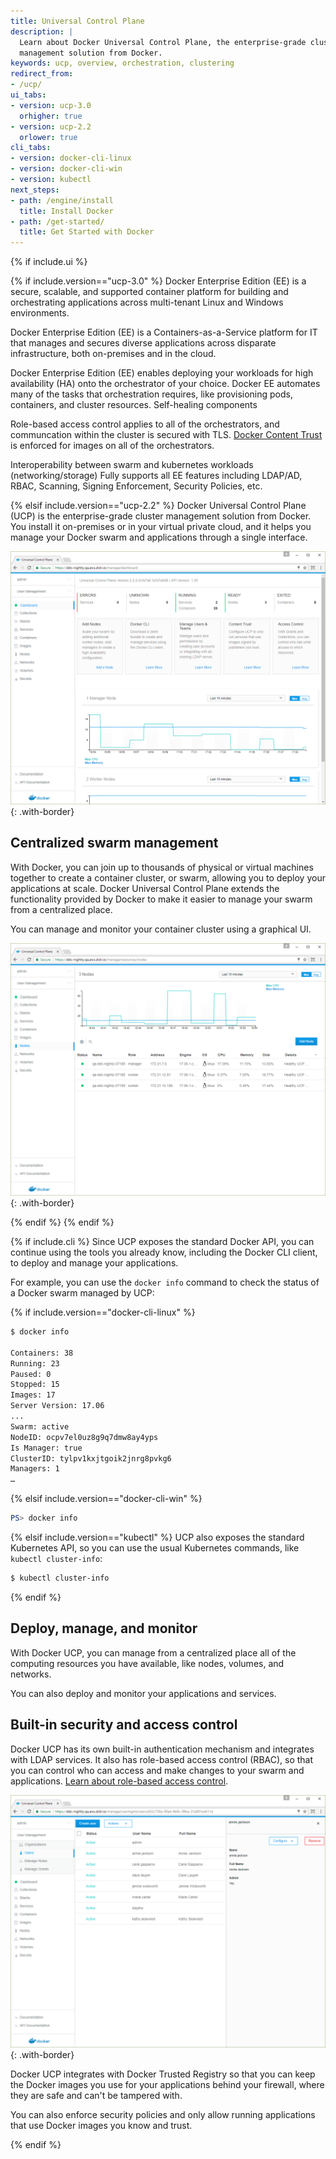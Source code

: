 ```yaml
---
title: Universal Control Plane
description: |
  Learn about Docker Universal Control Plane, the enterprise-grade cluster
  management solution from Docker.
keywords: ucp, overview, orchestration, clustering
redirect_from:
- /ucp/
ui_tabs:
- version: ucp-3.0
  orhigher: true
- version: ucp-2.2
  orlower: true
cli_tabs:
- version: docker-cli-linux
- version: docker-cli-win
- version: kubectl
next_steps:
- path: /engine/install
  title: Install Docker
- path: /get-started/
  title: Get Started with Docker
---
```


{% if include.ui %}

{% if include.version=="ucp-3.0" %}
Docker Enterprise Edition (EE) is a secure, scalable, and supported container
platform for building and orchestrating applications across multi-tenant Linux
and Windows environments.

Docker Enterprise Edition (EE) is a Containers-as-a-Service platform for IT that manages and secures diverse applications across disparate infrastructure, both on-premises and in the cloud.


Docker Enterprise Edition (EE) enables deploying your workloads for high
availability (HA) onto the orchestrator of your choice. Docker EE automates
many of the tasks that orchestration requires, like provisioning pods, 
containers, and cluster resources. Self-healing components 

Role-based access control applies to all of the orchestrators, and communcation
within the cluster is secured with TLS. [Docker Content Trust](/engine/security/trust/content_trust/) 
is enforced for images on all of the orchestrators. 


Interoperability between swarm and kubernetes workloads (networking/storage)
Fully supports all EE features including LDAP/AD, RBAC, Scanning, Signing Enforcement, Security Policies, etc.
 

{% elsif include.version=="ucp-2.2" %}
Docker Universal Control Plane (UCP) is the enterprise-grade cluster management
solution from Docker. You install it on-premises or in your virtual private
cloud, and it helps you manage your Docker swarm and applications through a 
single interface.

![](../datacenter/images/ucp.png){: .with-border}

## Centralized swarm management

With Docker, you can join up to thousands of physical or virtual machines
together to create a container cluster, or swarm, allowing you to deploy your
applications at scale. Docker Universal Control Plane extends the
functionality provided by Docker to make it easier to manage your swarm
from a centralized place.

You can manage and monitor your container cluster using a graphical UI.

![](../datacenter/images/try-ddc-2.png){: .with-border}

{% endif %}
{% endif %}

{% if include.cli %}
Since UCP exposes the standard Docker API, you can continue using the tools
you already know, including the Docker CLI client, to deploy and manage your
applications.

For example, you can use the `docker info` command to check the
status of a Docker swarm managed by UCP:

{% if include.version=="docker-cli-linux" %}
```bash
$ docker info

Containers: 38
Running: 23
Paused: 0
Stopped: 15
Images: 17
Server Version: 17.06
...
Swarm: active
NodeID: ocpv7el0uz8g9q7dmw8ay4yps
Is Manager: true
ClusterID: tylpv1kxjtgoik2jnrg8pvkg6
Managers: 1
…
```
{% elsif include.version=="docker-cli-win" %}
```powershell
PS> docker info
```
{% elsif include.version=="kubectl" %}
UCP also exposes the standard Kubernetes API, so you can use the usual
Kubernetes commands, like `kubectl cluster-info`:

```bash
$ kubectl cluster-info
```
{% endif %}

## Deploy, manage, and monitor

With Docker UCP, you can manage from a centralized place all of the computing
resources you have available, like nodes, volumes, and networks.

You can also deploy and monitor your applications and services.

## Built-in security and access control

Docker UCP has its own built-in authentication mechanism and integrates with
LDAP services. It also has role-based access control (RBAC), so that you can
control who can access and make changes to your swarm and applications.
[Learn about role-based access control](access-control/index.md).

![](../datacenter/ucp/2.2/guides/images/overview-3.png){: .with-border}

Docker UCP integrates with Docker Trusted Registry so that you can keep the
Docker images you use for your applications behind your firewall, where they
are safe and can't be tampered with.

You can also enforce security policies and only allow running applications
that use Docker images you know and trust.

{% endif %}
